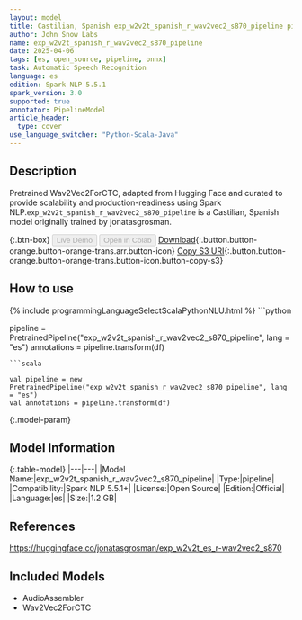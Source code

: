 ```yaml
---
layout: model
title: Castilian, Spanish exp_w2v2t_spanish_r_wav2vec2_s870_pipeline pipeline Wav2Vec2ForCTC from jonatasgrosman
author: John Snow Labs
name: exp_w2v2t_spanish_r_wav2vec2_s870_pipeline
date: 2025-04-06
tags: [es, open_source, pipeline, onnx]
task: Automatic Speech Recognition
language: es
edition: Spark NLP 5.5.1
spark_version: 3.0
supported: true
annotator: PipelineModel
article_header:
  type: cover
use_language_switcher: "Python-Scala-Java"
---
```


## Description

Pretrained Wav2Vec2ForCTC, adapted from Hugging Face and curated to provide scalability and production-readiness using Spark NLP.`exp_w2v2t_spanish_r_wav2vec2_s870_pipeline` is a Castilian, Spanish model originally trained by jonatasgrosman.

{:.btn-box}
<button class="button button-orange" disabled>Live Demo</button>
<button class="button button-orange" disabled>Open in Colab</button>
[Download](https://s3.amazonaws.com/auxdata.johnsnowlabs.com/public/models/exp_w2v2t_spanish_r_wav2vec2_s870_pipeline_es_5.5.1_3.0_1743942423408.zip){:.button.button-orange.button-orange-trans.arr.button-icon}
[Copy S3 URI](s3://auxdata.johnsnowlabs.com/public/models/exp_w2v2t_spanish_r_wav2vec2_s870_pipeline_es_5.5.1_3.0_1743942423408.zip){:.button.button-orange.button-orange-trans.button-icon.button-copy-s3}

## How to use



<div class="tabs-box" markdown="1">
{% include programmingLanguageSelectScalaPythonNLU.html %}
```python

pipeline = PretrainedPipeline("exp_w2v2t_spanish_r_wav2vec2_s870_pipeline", lang = "es")
annotations =  pipeline.transform(df)   

```
```scala

val pipeline = new PretrainedPipeline("exp_w2v2t_spanish_r_wav2vec2_s870_pipeline", lang = "es")
val annotations = pipeline.transform(df)

```
</div>

{:.model-param}
## Model Information

{:.table-model}
|---|---|
|Model Name:|exp_w2v2t_spanish_r_wav2vec2_s870_pipeline|
|Type:|pipeline|
|Compatibility:|Spark NLP 5.5.1+|
|License:|Open Source|
|Edition:|Official|
|Language:|es|
|Size:|1.2 GB|

## References

https://huggingface.co/jonatasgrosman/exp_w2v2t_es_r-wav2vec2_s870

## Included Models

- AudioAssembler
- Wav2Vec2ForCTC